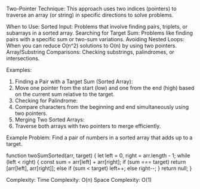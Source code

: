 Two-Pointer Technique:
This approach uses two indices (pointers) to traverse an array (or string) in specific directions to solve problems.

When to Use:
Sorted Input: Problems that involve finding pairs, triplets, or subarrays in a sorted array.
Searching for Target Sum: Problems like finding pairs with a specific sum or two-sum variations.
Avoiding Nested Loops: When you can reduce O(n^2) solutions to O(n) by using two pointers.
Array/Substring Comparisons: Checking substrings, palindromes, or intersections.

Examples:

1. Finding a Pair with a Target Sum (Sorted Array):
2. Move one pointer from the start (low) and one from the end (high) based on the current sum relative to the target.
3. Checking for Palindrome:
4. Compare characters from the beginning and end simultaneously using two pointers.
5. Merging Two Sorted Arrays:
6. Traverse both arrays with two pointers to merge efficiently.

Example Problem:
Find a pair of numbers in a sorted array that adds up to a target.

function twoSumSorted(arr, target) {
let left = 0, right = arr.length - 1;
while (left < right) {
const sum = arr[left] + arr[right];
if (sum === target) return [arr[left], arr[right]];
else if (sum < target) left++;
else right--;
}
return null;
}

Complexity:
Time Complexity: O(n)
Space Complexity: O(1)
